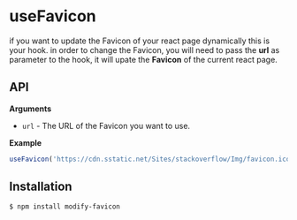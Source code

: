 # useFavicon



if you want to update the Favicon of your react page dynamically this is your hook.
in order to change the Favicon, you will need to pass the **url** as parameter to the hook, it will upate the **Favicon** of the current react page.

## API

**Arguments**

- `url` - The URL of the Favicon you want to use.

**Example**

```jsx
useFavicon('https://cdn.sstatic.net/Sites/stackoverflow/Img/favicon.ico?v=ec617d715196')
```

## Installation

```
$ npm install modify-favicon